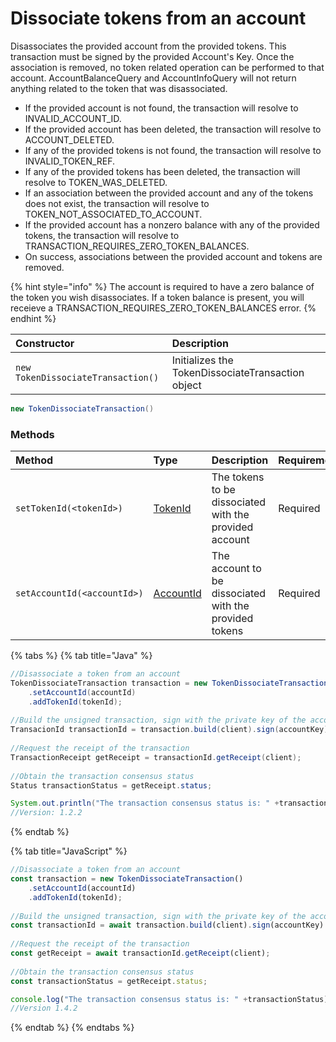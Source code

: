 # Dissociate tokens from an account

Disassociates the provided account from the provided tokens. This transaction must be signed by the provided Account's Key. Once the association is removed, no token related operation can be performed to that account. AccountBalanceQuery and AccountInfoQuery will not return anything related to the token that was disassociated.

*  If the provided account is not found, the transaction will resolve to INVALID\_ACCOUNT\_ID.
*  If the provided account has been deleted, the transaction will resolve to ACCOUNT\_DELETED.
*  If any of the provided tokens is not found, the transaction will resolve to INVALID\_TOKEN\_REF.
* If any of the provided tokens has been deleted, the transaction will resolve to TOKEN\_WAS\_DELETED.
* If an association between the provided account and any of the tokens does not exist, the transaction will resolve to TOKEN\_NOT\_ASSOCIATED\_TO\_ACCOUNT.
* If the provided account has a nonzero balance with any of the provided tokens, the transaction will resolve to TRANSACTION\_REQUIRES\_ZERO\_TOKEN\_BALANCES.
* On success, associations between the provided account and tokens are removed.

{% hint style="info" %}
The account is required to have a zero balance of the token you wish disassociates. If a token balance is present, you will receieve a TRANSACTION\_REQUIRES\_ZERO\_TOKEN\_BALANCES error.
{% endhint %}

| Constructor | Description |
| :--- | :--- |
| `new TokenDissociateTransaction()` | Initializes the TokenDissociateTransaction object |

```java
new TokenDissociateTransaction()
```

### Methods

| Method | Type | Description | Requirement |
| :--- | :--- | :--- | :--- |
| `setTokenId(<tokenId>)` | [TokenId](token-id.md) | The tokens to be dissociated with the provided account | Required |
| `setAccountId(<accountId>)` | [AccountId](../specialized-types.md#accountid) | The account to be dissociated with the provided tokens | Required |

{% tabs %}
{% tab title="Java" %}
```java
//Disassociate a token from an account
TokenDissociateTransaction transaction = new TokenDissociateTransaction()
    .setAccountId(accountId)
    .addTokenId(tokenId);
        
//Build the unsigned transaction, sign with the private key of the account that is being dissociated from a token, submit the transaction to a Hedera network
TransacionId transactionId = transaction.build(client).sign(accountKey).execute(client);
    
//Request the receipt of the transaction
TransactionReceipt getReceipt = transactionId.getReceipt(client);
    
//Obtain the transaction consensus status
Status transactionStatus = getReceipt.status;

System.out.println("The transaction consensus status is: " +transactionStatus);
//Version: 1.2.2
```
{% endtab %}

{% tab title="JavaScript" %}
```javascript
//Disassociate a token from an account
const transaction = new TokenDissociateTransaction()
    .setAccountId(accountId)
    .addTokenId(tokenId);
        
//Build the unsigned transaction, sign with the private key of the account that is being dissociated from a token, submit the transaction to a Hedera network
const transactionId = await transaction.build(client).sign(accountKey).execute(client);
    
//Request the receipt of the transaction
const getReceipt = await transactionId.getReceipt(client);
    
//Obtain the transaction consensus status
const transactionStatus = getReceipt.status;

console.log("The transaction consensus status is: " +transactionStatus);
//Version 1.4.2
```
{% endtab %}
{% endtabs %}






